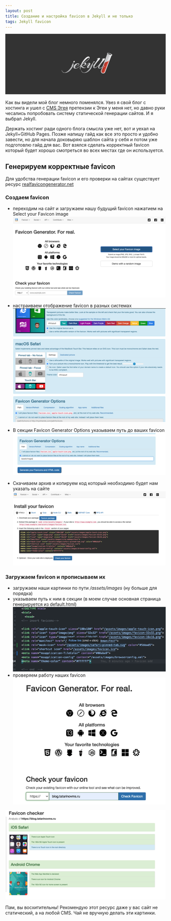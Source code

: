 ```yaml
---
layout: post
title: Создание и настройка favicon в Jekyll и не только
tags: Jekyll favicon
---
```

![](https://raw.githubusercontent.com/tatarinovms/tatarinovms.github.io/master/images/posts/jekyll/logo.png)

Как вы видели мой блог немного поменялся. Увез я свой блог с хостинга и ушел с [CMS Эгея](https://blogengine.ru) претензии к Эгеи у меня нет, но давно руки чесались попробовать систему статической генерации сайтов. И я выбрал Jekyll.

Держать хостинг ради одного блога смысла уже нет, вот и уехал на Jekyll+GitHub Pages. Позже напишу гайд как все это просто и удобно завести, но для начала доковыряю шаблон сайта у себя и потом уже подготовлю гайд для вас. Вот взялся сделать корректный favicon который будет хорошо смотреться во всех местах где он используется.

## Генерируем корректные favicon

Для удобства генерации favicon и его проверки на сайтах существует ресурс [realfavicongenerator.net](https://realfavicongenerator.net)

### Создаем favicon
- переходим на сайт и загружаем нашу будущий favicon нажатием на Select your Favicon image
![загружаем ваш favicon](https://raw.githubusercontent.com/tatarinovms/tatarinovms.github.io/master/images/posts/favicon/fav_1.png)
- настраиваем отображение favicon в разных системах
![настраиваем отображение](https://raw.githubusercontent.com/tatarinovms/tatarinovms.github.io/master/images/posts/favicon/fav_2.png)

- В секции Favicon Generator Options указываем путь до ваших favicon
![указываем путь](https://raw.githubusercontent.com/tatarinovms/tatarinovms.github.io/master/images/posts/favicon/fav_3.png)
- Скачиваем архив и копируем код который необходимо будет нам указать на сайте
![](https://raw.githubusercontent.com/tatarinovms/tatarinovms.github.io/master/images/posts/favicon/fav_4.png)

### Загружаем favicon и прописываем их
- загружаем наши картинки по пути */assets/images* (ну больше для порядка)
- указываем путь к ним в секции <head> (в моем случае основная страница генерируется из default.html)
![](https://raw.githubusercontent.com/tatarinovms/tatarinovms.github.io/master/images/posts/favicon/fav_5.png)
- проверяем работу наших favicon
![](https://raw.githubusercontent.com/tatarinovms/tatarinovms.github.io/master/images/posts/favicon/fav_6.png)

![](https://raw.githubusercontent.com/tatarinovms/tatarinovms.github.io/master/images/posts/favicon/fav_7.png)

Пам, вы восхитительны! Рекомендую этот ресурс даже у вас сайт не статический, а на любой CMS. Чай не вручную делать эти картинки.